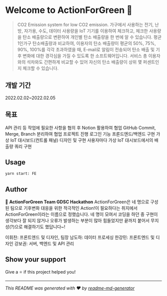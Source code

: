 # Welcome to ActionForGreen 👋

> CO2 Emission system for low CO2 emission.
> 가구에서 사용하는 전기, 난방, 자가용, 수도, 데이터 사용량을 IoT 기기를 이용하여 체크하고, 체크한 사용량을 탄소 배출량으로 변환하여 개인별 탄소 배출량을 한 번에 알 수 있습니다.
> 평균 1인가구 탄소배출량과 비교하여, 이용자의 탄소 배출량이 평균의 50%, 75%, 90%, 100%를 각각 초과하였을 때, E-mail로 알림이 전송되어 탄소 배출 및 기후 변화에 대한 경각심을 가질 수 있도록 한 소프트웨어입니다.
> 서비스 총 이용자와의 석차와도 간편하게 비교할 수 있어 자신의 탄소 배출량이 상위 몇 퍼센트인지 체크할 수 있습니다.
> 


## 개발 기간
2022.02.02~2022.02.05

## 목표
API 관리 등 작업에 필요한 사항을 협의 후 Notion 활용하여 협업
GitHub Commit, Merge, Branch 분리하여 협업 프로젝트 진행
로그인 기능 프론드엔드/백엔드 구현
가상 IoT 대시보드(컨트롤 패널) 디자인 및 구현
사용자마다 가상 IoT 대시보드에서의 배출량 쿼리 구현

## Usage

```sh
yarn start: FE
```

## Author

👤 **ActionForGreen Team GDSC Hackathon**
ActionForGreen은 네 명으로 구성된 팀으로 기후변화 대응을 위한 적극적인 Action!이 필요하다는 취지에서 ActionForGreen이라는 이름으로 정했습니다. 네 명이 모여서 코딩을 하던 중 구현이 생각보다 잘 되지 않거나 오류가 발생하는 부분이 많아 힘들었지만 끝까지 붙어서 무지성(?)으로 해결하기도 했답니다~!

이휘찬: 프론트엔드 및 디자인, 팀장
남도하: 데이터 프로세싱
한강민: 프론트엔드 및 디자인
강보권: 서버, 백엔드 및 API 관리


## Show your support

Give a ⭐️ if this project helped you!


***
_This README was generated with ❤️ by [readme-md-generator](https://github.com/kefranabg/readme-md-generator)_





